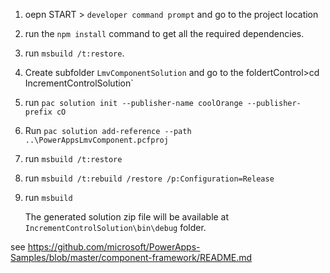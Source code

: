 1. oepn START > `developer command prompt` and go to the project location

1. run the `npm install` command to get all the required dependencies.

1. run `msbuild /t:restore`.

1. Create subfolder `LmvComponentSolution` and go to the foldertControl>cd IncrementControlSolution`

1. run `pac solution init --publisher-name coolOrange --publisher-prefix cO`
   
1. Run `pac solution add-reference --path ..\PowerAppsLmvComponent.pcfproj`
  
1. run `msbuild /t:restore`

1. run `msbuild /t:rebuild /restore /p:Configuration=Release`

1. run `msbuild`

   The generated solution zip file will be available at `IncrementControlSolution\bin\debug` folder.



see https://github.com/microsoft/PowerApps-Samples/blob/master/component-framework/README.md
